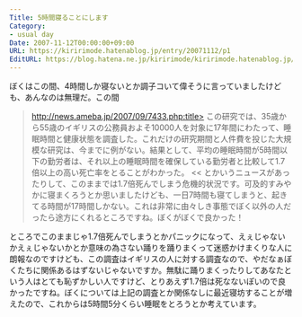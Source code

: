 ```yaml
---
Title: 5時間寝ることにします
Category:
- usual day
Date: 2007-11-12T00:00:00+09:00
URL: https://kiririmode.hatenablog.jp/entry/20071112/p1
EditURL: https://blog.hatena.ne.jp/kiririmode/kiririmode.hatenablog.jp/atom/entry/8454420450078216262
---
```



ぼくはこの間、4時間しか寝ないとか調子コいて偉そうに言っていましたけども、あんなのは無理だ。この間
>http://news.ameba.jp/2007/09/7433.php:title>
この研究では、35歳から55歳のイギリスの公務員およそ10000人を対象に17年間にわたって、睡眠時間と健康状態を調査した。これだけの研究期間と人件費を投じた大規模な研究は、今までに例がない。結果として、平均の睡眠時間が5時間以下の勤労者は、それ以上の睡眠時間を確保している勤労者と比較して1.7倍以上の高い死亡率をとることがわかった。
<<
とかいうニュースがあったりして、このままでは1.7倍死んでしまう危機的状況です。可及的すみやかに寝まくろうとか思いましたけども、一日7時間も寝てしまうと、起きてる時間が17時間しかない。これは非常に由々しき事態でぼく以外の人だったら途方にくれるところですね。ぼくがぼくで良かった！


ところでこのままじゃ1.7倍死んでしまうとかパニックになって、えぇじゃないかえぇじゃないかとか意味の為さない踊りを踊りまくって迷惑かけまくりな人に朗報なのですけども、この調査はイギリスの人に対する調査なので、やだなぁぼくたちに関係あるはずないじゃないですか。無駄に踊りまくったりしてあなたという人はとても恥ずかしい人ですけど、とりあえず1.7倍は死なないぽいので良かったですね。ぼくについては上記の調査とか関係なしに最近寝坊することが増えたので、これからは5時間5分くらい睡眠をとろうとか考えています。
